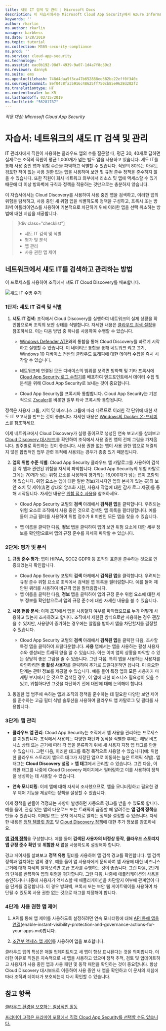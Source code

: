 ```yaml
---
title: 섀도 IT 검색 및 관리 | Microsoft Docs
description: 이 자습서에서는 Microsoft Cloud App Security에서 Azure Information Protection 분류 레이블을 자동으로 적용하는 프로세스를 설명합니다.
keywords: ''
author: rkarlin
ms.author: rkarlin
manager: barbkess
ms.date: 1/28/2019
ms.topic: tutorial
ms.collection: M365-security-compliance
ms.prod: ''
ms.service: cloud-app-security
ms.technology: ''
ms.assetid: eac0b192-98d7-4939-9a07-1d4a7f8c39c3
ms.reviewer: dannyk
ms.suite: ems
ms.openlocfilehash: 748d4daa5f3ca47b652888ee382bc22eff0f340c
ms.sourcegitcommit: 8ef0438fa35916c48625ff750cb85e9628d202f2
ms.translationtype: HT
ms.contentlocale: ko-KR
ms.lasthandoff: 02/15/2019
ms.locfileid: "56281787"
---
```

*적용 대상: Microsoft Cloud App Security*


# <a name="tutorial-discover-and-manage-shadow-it-in-your-network"></a>자습서: 네트워크의 섀도 IT 검색 및 관리

IT 관리자에게 직원이 사용하는 클라우드 앱의 수를 질문할 때, 평균 30, 40개로 답하면 실제로는 조직의 직원이 평균 1,000개가 넘는 별도 앱을 사용하고 있습니다. 섀도 IT를 통해 사용 중인 앱과 위험 수준을 파악하고 식별할 수 있습니다. 직원의 80%는 아무도 검토한 적이 없는 사용 권한 없는 앱을 사용하며 보안 및 규정 준수 정책을 준수하지 않을 수 있습니다. 또한 직원이 회사 네트워크 외부에서 리소스 및 앱에 액세스할 수 있기 때문에 더 이상 방화벽에 규칙과 정책을 적용하는 것만으로는 충분하지 않습니다. 

이 자습서에서는 Cloud Discovery를 사용하여 사용 중인 앱을 검색하고, 이러한 앱의 위험을 탐색하고, 사용 중인 새 위험 앱을 식별하도록 정책을 구성하고, 프록시 또는 방화벽 어플라이언스를 사용하여 기본적으로 차단하기 위해 이러한 앱을 선택 취소하는 방법에 대한 지침을 제공합니다.

> [!div class="checklist"]
> * 섀도 IT 검색 및 식별
> * 평가 및 분석
> * 앱 관리
> * 사용 권한 앱 제어
 
## <a name="how-to-discover-and-manage-shadow-it-in-your-network"></a>네트워크에서 섀도 IT를 검색하고 관리하는 방법

이 프로세스를 사용하여 조직에서 섀도 IT Cloud Discovery를 배포합니다.

![섀도 IT 수명 주기](./media/shadow-it-lifecycle.png)

### <a name="phase-1-discover-and-identify-shadow-it"></a>1단계: 섀도 IT 검색 및 식별
    
1. **섀도 IT 검색**: 조직에서 Cloud Discovery를 실행하여 네트워크의 실제 상황을 확인함으로써 조직의 보안 상태를 식별합니다. 자세한 내용은 [클라우드 검색 설정](set-up-cloud-discovery.md)을 참조하세요. 이는 다음 방법 중 하나를 사용하여 수행할 수 있습니다.
   
    - [Windows Defender ATP](wdatp-integration.md)와의 통합을 통해 Cloud Discovery를 빠르게 시작하고 실행할 수 있습니다. 이 네이티브 통합을 통해 네트워크 켜고 끄기, Windows 10 디바이스 전반의 클라우드 트래픽에 대한 데이터 수집을 즉시 시작할 수 있습니다.
   
    - 네트워크에 연결된 모든 디바이스의 범위를 보려면 방화벽 및 기타 프록시에 [Cloud App Security 로그 수집기](discovery-docker.md)를 배포하여 엔드포인트에서 데이터 수집 및 분석을 위해 Cloud App Security로 보내는 것이 중요합니다.

   - Cloud App Security를 프록시와 통합합니다. Cloud App Security는 기본적으로 [Zscaler](zscaler-integration.md)를 비롯한 일부 타사 프록시와 통합됩니다.
   
 
정책은 사용자 그룹, 지역 및 비즈니스 그룹에 따라 다르므로 이러한 각 단위에 대한 섀도 IT 보고서를 만드는 것이 좋습니다. 자세한 내용은 [Windows의 Docker 온-프레미스](discovery-docker-windows.md#continuous-reports)를 참조하세요.


이제 네트워크에서 Cloud Discovery가 실행 중이므로 생성된 연속 보고서를 살펴보고 [Cloud Discovery 대시보드](working-with-cloud-discovery-data.md)를 확인하여 조직에서 사용 중인 앱의 전체 그림을 가져옵니다. 범주별로 확인하는 것이 좋습니다. 사용 권한 없는 앱이 사용 권한 앱으로 해결되지 않은 합법적인 업무 관련 목적에 사용되는 경우가 종종 있기 때문입니다. 

2. **앱의 위험 수준 식별**: Cloud App Security 클라우드 앱 카탈로그를 사용하여 검색된 각 앱과 관련된 위험을 자세히 파악합니다. Cloud App Security의 위험 카탈로그에는 70개가 넘는 위험 요소를 사용하여 평가되는 16,000개가 넘는 앱이 포함되어 있습니다. 위험 요소는 앱에 대한 일반 정보(게시자인 앱의 본사가 있는 곳)와 보안 조치 및 제어(휴면 상태의 암호화 지원, 사용자 작업에 대한 감사 로그 제공)를 통해 시작됩니다. 자세한 내용은 [위험 점수 사용](risk-score.md)을 참조하세요.
    
   - Cloud App Security 포털의 **검색** 아래에서 **검색된 앱**을 클릭합니다. 우려되는 위험 요소로 조직에서 사용 중인 것으로 검색된 앱 목록을 필터링합니다. 예를 들어 고급 필터를 사용하여 위험 점수가 8 미만인 모든 앱을 찾을 수 있습니다. 

   - 앱 이름을 클릭한 다음, **정보** 탭을 클릭하여 앱의 보안 위험 요소에 대한 세부 정보를 확인함으로써 앱의 규정 준수를 자세히 파악할 수 있습니다.
    
### <a name="phase-2-evaluate-and-analyze"></a>2단계: 평가 및 분석

1. **규정 준수 평가**: 앱이 HIPAA, SOC2 GDPR 등 조직의 표준을 준수하는 것으로 인증되었는지 확인합니다.
   - Cloud App Security 포털의 **검색** 아래에서 **검색된 앱**을 클릭합니다. 우려되는 규정 준수 위험 요소로 조직에서 검색된 앱 목록을 필터링합니다. 예를 들어 제안된 쿼리를 사용하여 비규격 앱을 필터링합니다.
   - 앱 이름을 클릭한 다음, **정보** 탭을 클릭하여 앱의 규정 준수 위험 요소에 대한 세부 정보를 확인함으로써 앱의 규정 준수에 대한 자세한 내용을 볼 수 있습니다.

2. **사용 현황 분석**: 이제 조직에서 앱을 사용할지 여부를 파악했으므로 누가 어떻게 사용하고 있는지 조사하려고 합니다. 조직에서 제한된 방식으로만 사용하는 경우 괜찮을 수 있지만, 사용량이 증가하는 경우에는 알림을 받아서 앱을 차단할지를 결정할 수 있습니다.
    - Cloud App Security 포털의 **검색** 아래에서 **검색된 앱**을 클릭한 다음, 조사할 특정 앱을 클릭하여 드릴다운합니다. **사용** 탭에서는 앱을 사용하는 활성 사용자 수와 생성되는 트래픽 양을 알 수 있습니다. 이는 이미 앱의 상황을 파악할 수 있는 상당히 좋은 그림을 줄 수 있습니다. 그런 다음, 특히 앱을 사용하는 사용자를 확인하려면 **총 활성 사용자**를 클릭하여 추가로 드릴다운하면 됩니다. 이 중요한 단계는 관련 정보를 제공할 수 있습니다. 예를 들어 특정 앱의 모든 사용자가 마케팅 부서에서 온 것으로 검색된 경우, 이 앱에 대한 비즈니스 필요성이 있을 수 있고, 위험하다면 그것을 차단하기 전에 대안에 대해 논의해야 합니다.

4. 동일한 앱 범주에 속하는 앱과 조직의 정책을 준수하는 데 필요한 다양한 보안 제어를 준수하는 고급 필터 식별 솔루션을 사용하여 클라우드 앱 카탈로그 및 필터를 사용합니다.


### <a name="phase-3-manage-your-apps"></a>3단계: 앱 관리
    
- **클라우드 앱 관리**: Cloud App Security는 조직에서 앱 사용을 관리하는 프로세스를 지원합니다. 조직에서 사용되는 다양한 패턴과 동작을 식별한 후에는 해당 비즈니스 상태 또는 근거에 따라 각 앱을 분류하기 위해 새 사용자 지정 앱 태그를 만들 수 있습니다.
그런 다음, 이러한 태그를 특정 목적으로 사용할 수 있습니다(예: 위험한 클라우드 스토리지 앱으로 태그가 지정된 앱으로 이동하는 높은 트랙픽 식별). 앱 태그는 **Cloud Discovery 설정** > **앱 태그**에서 관리할 수 있습니다. 그런 다음, 이러한 태그를 나중에 Cloud Discovery 페이지에서 필터링하고 이를 사용하여 정책을 생성하는 데 사용할 수 있습니다.

- **연속 모니터링**: 이제 앱에 대해 자세히 조사했으므로, 앱을 모니터링하고 필요한 경우 제어 기능을 제공하는 정책을 설정할 수 있습니다.

이제 정책을 만들어 걱정되는 사항이 발생하면 자동으로 경고를 받을 수 있도록 합니다. 예를 들어, 관심 있는 앱의 다운로드 또는 트래픽이 급증할 때 알려주는 **앱 검색 정책**을 만들 수 있습니다. 이메일 또는 문자 메시지로 알리는 정책을 설정할 수 있습니다. 자세한 내용은 [정책 템플릿 참조](policy-template-reference.md) 및 [Cloud Discovery 정책](cloud-discovery-policies.md)에 대한 추가 정보를 참조하세요.


[**앱 검색 정책**](cloud-discovery-policies.md)을 구성합니다. 예를 들어 **검색된 사용자의 비정상 동작**, **클라우드 스토리지 앱 규정 준수 확인** 및 **위험한 새 앱**을 사용하도록 설정해야 합니다.


경고 페이지를 살펴보고 **정책 유형** 필터를 사용하여 앱 검색 경고를 확인합니다. 앱 검색 정책과 일치하는 앱의 경우, 예를 들어 앱 사용자에게 문의하여 앱 사용에 대한 비즈니스 근거에 대해 자세히 알아보려면 고급 조사를 수행하는 것이 좋습니다. 그런 다음, 2단계의 단계를 반복하여 앱의 위험을 평가합니다. 그런 다음, 나중에 애플리케이션의 사용을 승인하거나 나중에 사용자가 액세스할 때 애플리케이션을 차단할지 여부에 관계없이 다음 단계를 결정합니다. 이 경우 방화벽, 프록시 또는 보안 웹 게이트웨이를 사용하여 차단될 수 있도록 사용 권한 없는 것으로 태그를 지정해야 합니다. 


### <a name="phase-4-control-sanctioned-apps"></a>4단계: 사용 권한 앱 제어

1. API를 통해 앱 제어를 사용하도록 설정하려면 연속 모니터링에 대해 [API 통해 앱을 연결](enable-instant-visibility-protection-and-governance-actions-for-your-apps.md)(enable-instant-visibility-protection-and-governance-actions-for-your-apps.md)합니다.

2. [조건부 액세스 앱 제어](proxy-intro-aad.md)를 사용하여 앱을 보호합니다.


클라우드 앱의 특성은 매일 업데이트되고 새 앱이 항상 표시된다는 것을 의미합니다. 이러한 이유로 직원은 지속적으로 새 앱을 사용하고 있으며 정책 추적, 검토 및 업데이트하고 사용자가 사용 중인 앱과 사용 패턴 및 동작 패턴을 확인하는 것이 중요합니다. 항상 Cloud Discovery 대시보드로 이동하여 사용 중인 새 앱을 확인하고 이 문서의 지침에 따라 조직과 데이터가 보호되는지 다시 확인할 수 있습니다.


## <a name="see-also"></a>참고 항목  
[클라우드 환경을 보호하는 일상적인 활동](daily-activities-to-protect-your-cloud-environment.md)   

[프리미어 고객은 프리미어 포털에서 직접 Cloud App Security를 선택할 수도 있습니다.](https://premier.microsoft.com/)  
  
  

